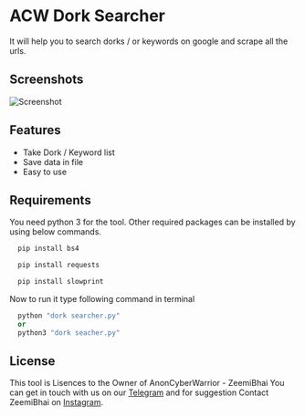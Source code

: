 
# ACW Dork Searcher
It will help you to search dorks / or keywords on google and scrape all the urls.


## Screenshots

![Screenshot](https://github.com/ZeemiBhai786/Dork-Searcher/blob/main/Dork%20Searcher.png?raw=true)


## Features

- Take Dork / Keyword list
- Save data in file
- Easy to use


## Requirements

You need python 3 for the tool. 
Other required packages can be installed by using below commands.

```python
  pip install bs4
```
```python
  pip install requests
```
```python
  pip install slowprint
```
Now to run it type following command in terminal
```python
  python "dork searcher.py" 
  or
  python3 "dork seacher.py"
```


## License
This tool is Lisences to the Owner of AnonCyberWarrior - ZeemiBhai
You can get in touch with us on our [Telegram](https://t.me/AnonCyberWarrior) and for suggestion Contact ZeemiBhai on 
[Instagram](https://instagram.com/zeemibhai).




